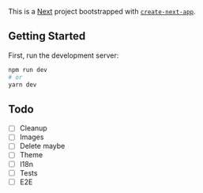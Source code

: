 This is a [Next](https://nextjs.org/) project bootstrapped with [`create-next-app`](https://github.com/vercel/next/tree/canary/packages/create-next-app).

## Getting Started

First, run the development server:

```bash
npm run dev
# or
yarn dev
```

## Todo

- [ ] Cleanup
- [ ] Images
- [ ] Delete maybe
- [ ] Theme
- [ ] I18n
- [ ] Tests
- [ ] E2E
